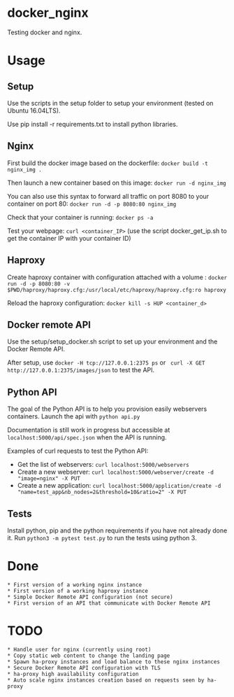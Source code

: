 docker_nginx
============

Testing docker and nginx.

# Usage

## Setup
Use the scripts in the setup folder to setup your environment (tested on Ubuntu 16.04LTS).

Use pip install -r requirements.txt to install python libraries.

## Nginx

First build the docker image based on the dockerfile: `docker build -t nginx_img .`

Then launch a new container based on this image: `docker run -d nginx_img`

You can also use this syntax to forward all traffic on port 8080 to your container on port 80: `docker run -d -p 8080:80 nginx_img`

Check that your container is running: `docker ps -a`

Test your webpage: `curl <container_IP>` (use the script docker_get_ip.sh to get the container IP with your container ID)

## Haproxy

Create haproxy container with configuration attached with a volume :
`docker run -d -p 8080:80 -v $PWD/haproxy/haproxy.cfg:/usr/local/etc/haproxy/haproxy.cfg:ro haproxy`

Reload the haproxy configuration: `docker kill -s HUP <container_d>`

## Docker remote API

Use the setup/setup_docker.sh script to set up your environment and the Docker Remote API.

After setup, use `docker -H tcp://127.0.0.1:2375 ps` or ` curl -X GET http://127.0.0.1:2375/images/json` to test the API. 

## Python API

The goal of the Python API is to help you provision easily webservers containers. Launch the api with `python api.py`

Documentation is still work in progress but accessible at `localhost:5000/api/spec.json` when the API is running.

Examples of curl requests to test the Python API:
  * Get the list of webservers: `curl localhost:5000/webservers`
  * Create a new webserver: `curl localhost:5000/webserver/create -d "image=nginx" -X PUT`
  * Create a new application: `curl localhost:5000/application/create -d "name=test_app&nb_nodes=2&threshold=10&ratio=2" -X PUT` 

## Tests

Install python, pip and the python requirements if you have not already done it.
Run `python3 -m pytest test.py` to run the tests using python 3.


# Done

    * First version of a working nginx instance
    * First version of a working haproxy instance
    * Simple Docker Remote API configuration (not secure)
    * First version of an API that communicate with Docker Remote API

# TODO

    * Handle user for nginx (currently using root)
    * Copy static web content to change the landing page
    * Spawn ha-proxy instances and load balance to these nginx instances
    * Secure Docker Remote API configuration with TLS
    * ha-proxy high availability configuration
    * Auto scale nginx instances creation based on requests seen by ha-proxy
